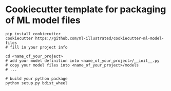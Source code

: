 # Cookiecutter template for packaging of ML model files

```
pip install cookiecutter
cookiecutter https://github.com/ml-illustrated/cookiecutter-ml-model-files
# fill in your project info

cd <name_of_your_project>
# add your model definition into <name_of_your_project>/__init__.py
# copy your model files into <name_of_your_project>/models
# ...

# build your python package
python setup.py bdist_wheel
```
